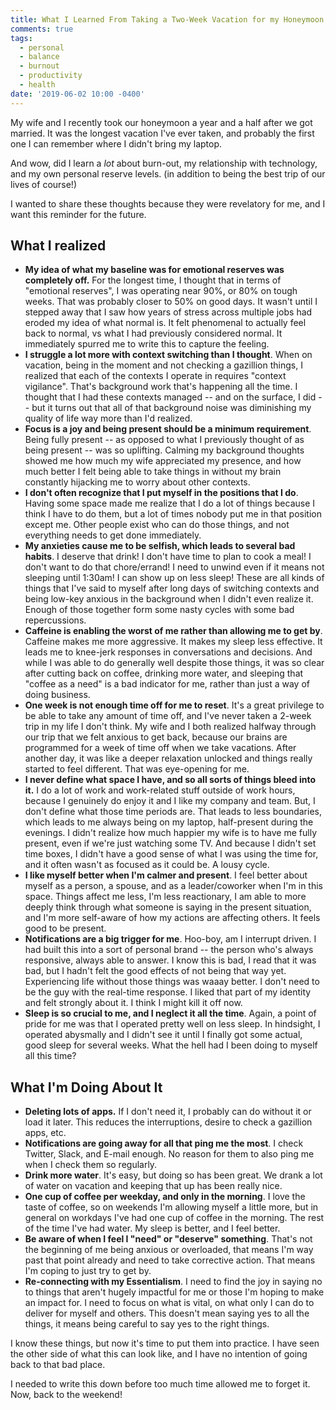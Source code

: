 ```yaml
---
title: What I Learned From Taking a Two-Week Vacation for my Honeymoon
comments: true
tags:
  - personal
  - balance
  - burnout
  - productivity
  - health
date: '2019-06-02 10:00 -0400'
---
```

My wife and I recently took our honeymoon a year and a half after we got married. It was the longest vacation I've ever taken, and probably the first one I can remember where I didn't bring my laptop.

And wow, did I learn a _lot_ about burn-out, my relationship with technology, and my own personal reserve levels. (in addition to being the best trip of our lives of course!)

I wanted to share these thoughts because they were revelatory for me, and I want this reminder for the future.

## What I realized

* **My idea of what my baseline was for emotional reserves was completely off.** For the longest time, I thought that in terms of "emotional reserves", I was operating near 90%, or 80% on tough weeks. That was probably closer to 50% on good days. It wasn't until I stepped away that I saw how years of stress across multiple jobs had eroded my idea of what normal is. It felt phenomenal to actually feel back to normal, vs what I had previously considered normal. It immediately spurred me to write this to capture the feeling.
* **I struggle a lot more with context switching than I thought**. When on vacation, being in the moment and not  checking a gazillion things, I realized that each of the contexts I operate in requires "context vigilance". That's background work that's happening all the time. I thought that I had these contexts managed -- and on the surface, I did -- but it turns out that all of that background noise was diminishing my quality of life way more than I'd realized.
* **Focus is a joy and being present should be a minimum requirement**. Being fully present -- as opposed to what I previously thought of as being present -- was so uplifting. Calming my background thoughts showed me how much my wife appreciated my presence, and how much better I felt being able to take things in without my brain constantly hijacking me to worry about other contexts.
* **I don't often recognize that I put myself in the positions that I do**. Having some space made me realize that I do a lot of things because I think I have to do them, but a lot of times nobody put me in that position except me. Other people exist who can do those things, and not everything needs to get done immediately.
* **My anxieties cause me to be selfish, which leads to several bad habits**. I deserve that drink! I don't have time to plan to cook a meal! I don't want to do that chore/errand! I need to unwind even if it means not sleeping until 1:30am! I can show up on less sleep! These are all kinds of things that I've said to myself after long days of switching contexts and being low-key anxious in the background when I didn't even realize it. Enough of those together form some nasty cycles with some bad repercussions.
* **Caffeine is enabling the worst of me rather than allowing me to get by**. Caffeine makes me more aggressive. It makes my sleep less effective. It leads me to knee-jerk responses in conversations and decisions. And while I was able to do generally well despite those things, it was so clear after cutting back on coffee, drinking more water, and sleeping that "coffee as a need" is a bad indicator for me, rather than just a way of doing business.
* **One week is not enough time off for me to reset**. It's a great privilege to be able to take any amount of time off, and I've never taken a 2-week trip in my life I don't think. My wife and I both realized halfway through our trip that we felt anxious to get back, because our brains are programmed for a week of time off when we take vacations. After another day, it was like a deeper relaxation unlocked and things really started to feel different. That was eye-opening for me.
* **I never define what space I have, and so all sorts of things bleed into it.** I do a lot of work and work-related stuff outside of work hours, because I genuinely do enjoy it and I like my company and team. But, I don't define what those time periods are. That leads to less boundaries, which leads to me always being on my laptop, half-present during the evenings. I didn't realize how much happier my wife is to have me fully present, even if we're just watching some TV. And because I didn't set time boxes, I didn't have a good sense of what I was using the time for, and it often wasn't as focused as it could be. A lousy cycle.
* **I like myself better when I'm calmer and present**. I feel better about myself as a person, a spouse, and as a leader/coworker when I'm in this space. Things affect me less, I'm less reactionary, I am able to more deeply think through what someone is saying in the present situation, and I'm more self-aware of how my actions are affecting others. It feels good to be present.
* **Notifications are a big trigger for me**. Hoo-boy, am I interrupt driven. I had built this into a sort of personal brand -- the person who's always responsive, always able to answer. I know this is bad, I read that it was bad, but I hadn't felt the good effects of not being that way yet. Experiencing life without those things was waaay better. I don't need to be the guy with the real-time response. I liked that part of my identity and felt strongly about it. I think I might kill it off now.
* **Sleep is so crucial to me, and I neglect it all the time**. Again, a point of pride for me was that I operated pretty well on less sleep. In hindsight, I operated abysmally and I didn't see it until I finally got some actual, good sleep for several weeks. What the hell had I been doing to myself all this time?

## What I'm Doing About It

* **Deleting lots of apps.** If I don't need it, I probably can do without it or load it later. This reduces the interruptions, desire to check a gazillion apps, etc.
* **Notifications are going away for all that ping me the most**. I check Twitter, Slack, and E-mail enough. No reason for them to also ping me when I check them so regularly.
* **Drink more water**. It's easy, but doing so has been great. We drank a lot of water on vacation and keeping that up has been really nice.
* **One cup of coffee per weekday, and only in the morning**. I love the taste of coffee, so on weekends I'm allowing myself a little more, but in general on workdays I've had one cup of coffee in the morning. The rest of the time I've had water. My sleep is better, and I feel better.
* **Be aware of when I feel I "need" or "deserve" something**. That's not the beginning of me being anxious or overloaded, that means I'm way past that point already and need to take corrective action. That means I'm coping to just try to get by.
* **Re-connecting with my Essentialism**. I need to find the joy in saying no to things that aren't hugely impactful for me or those I'm hoping to make an impact for. I need to focus on what is vital, on what only I can do to deliver for myself and others. This doesn't mean saying yes to all the things, it means being careful to say yes to the right things.

I know these things, but now it's time to put them into practice. I have seen the other side of what this can look like, and I have no intention of going back to that bad place.

I needed to write this down before too much time allowed me to forget it. Now, back to the weekend!
